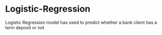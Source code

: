 # Logistic-Regression
Logistic Regression model has used to predict whether a bank client has a term deposit or not

